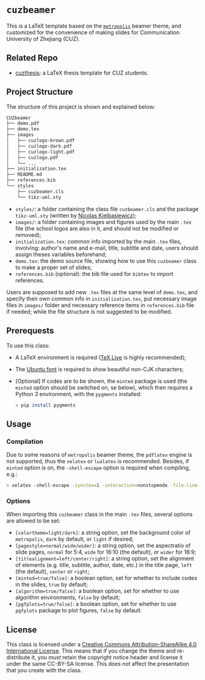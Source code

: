 # `cuzbeamer`

This is a LaTeX template based on the [`metropolis`](https://github.com/matze/mtheme) beamer theme, and customized for the convenience of making slides for Communication University of Zhejiang (CUZ).

## Related Repo

- [cuzthesis](https://github.com/xiehao/cuzthesis): a LaTeX thesis template for CUZ students.

## Project Structure

The structure of this project is shown and explained below:

```bash
CUZbeamer
├── demo.pdf
├── demo.tex
├── images
│   ├── cuzlogo-brown.pdf
│   ├── cuzlogo-dark.pdf
│   ├── cuzlogo-light.pdf
│   ├── cuzlogo.pdf
│   └── ...
├── initialization.tex
├── README.md
├── references.bib
└── styles
    ├── cuzbeamer.cls
    └── tikz-uml.sty
```

- `styles/`: a folder containing the class file `cuzbeamer.cls` and the package `tikz-uml.sty` (written by [Nicolas Kielbasiewicz](http://perso.ensta-paristech.fr/~kielbasi/tikzuml/));
- `images/`: a folder containing images and figures used by the main `.tex` file (the school logos are also in it, and should not be modified or removed);
- `initialization.tex`: common info imported by the main `.tex` files, involving: author's name and e-mail, title, subtitle and date, users should assign theses variables beforehand;
- `demo.tex`: the demo source file, showing how to use this `cuzbeamer` class to make a proper set of slides;
- `references.bib` (optional): the bib file used for `bibtex` to import references.

Users are supposed to add new `.tex` files at the same level of `demo.tex`, and specify their own common info in `initialization.tex`, put necessary image files in `images/` folder and necessary reference items in `references.bib` file if needed; while the file structure is not suggested to be modified.

## Prerequests

To use this class:

- A LaTeX environment is required ([TeX Live](https://www.tug.org/texlive/) is highly recommended);
- The [Ubuntu font](https://design.ubuntu.com/font/) is required to show beautiful non-CJK characters;
- [Optional] If codes are to be shown, the `minted` package is used (the `minted` option should be switched on, se below), which then requires a Python 3 environment, with the `pygments` installed:

    ``` bash
    > pip install pygments
    ```

## Usage

### Compilation

Due to some reasons of `metropolis` beamer theme, the `pdflatex` engine is not supported, thus the `xelatex` or `lualatex` is recommended. Besides, if `minted` option is on, the `-shell-escape` option is required when compiling, e.g.:

```bash
> xelatex -shell-escape -synctex=1 -interaction=nonstopmode -file-line-error demo.tex
```

### Options

When importing this `cuzbeamer` class in the main `.tex` files, several options are allowed to be set:

- `[colortheme=light/dark]`: a string option, set the background color of `metropolis`, `dark` by default, or `light` if desired;
- `[pagestyle=normal/wide/wider]`: a string option, set the aspectratio of slide pages, `normal` for 5:4, `wide` for 16:10 (the default), or `wider` for 16:9;
- `[titlealignment=left/center/right]`: a string option, set the alignment of elements (e.g. title, subtitle, author, date, etc.) in the title page, `left` (the default), `center` or `right`;
- `[minted=true/false]`: a boolean option, set for whether to include codes in the slides, `true` by default;
- `[algorithm=true/false]`: a boolean option, set for whether to use algorithm environments, `false` by default;
- `[pgfplots=true/false]`: a boolean option, set for whether to use `pgfplots` package to plot figures, `false` by default.

## License

This class is licensed under a [Creative Commons Attribution-ShareAlike 4.0 International License](https://creativecommons.org/licenses/by-sa/4.0/). This means that if you change the theme and re-distribute it, you *must* retain the copyright notice header and license it under the same CC-BY-SA license. This does not affect the presentation that you create with the class.